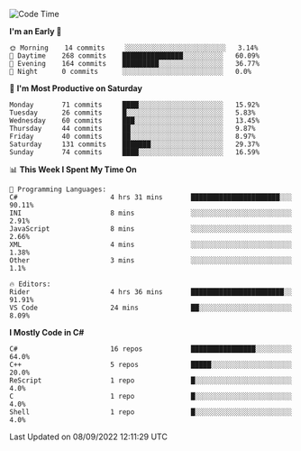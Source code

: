 <!--START_SECTION:waka-->
![Code Time](http://img.shields.io/badge/Code%20Time-815%20hrs%2021%20mins-blue)

**I'm an Early 🐤** 

```text
🌞 Morning    14 commits     ░░░░░░░░░░░░░░░░░░░░░░░░░   3.14% 
🌆 Daytime    268 commits    ███████████████░░░░░░░░░░   60.09% 
🌃 Evening    164 commits    █████████░░░░░░░░░░░░░░░░   36.77% 
🌙 Night      0 commits      ░░░░░░░░░░░░░░░░░░░░░░░░░   0.0%

```
📅 **I'm Most Productive on Saturday** 

```text
Monday       71 commits     ████░░░░░░░░░░░░░░░░░░░░░   15.92% 
Tuesday      26 commits     █░░░░░░░░░░░░░░░░░░░░░░░░   5.83% 
Wednesday    60 commits     ███░░░░░░░░░░░░░░░░░░░░░░   13.45% 
Thursday     44 commits     ██░░░░░░░░░░░░░░░░░░░░░░░   9.87% 
Friday       40 commits     ██░░░░░░░░░░░░░░░░░░░░░░░   8.97% 
Saturday     131 commits    ███████░░░░░░░░░░░░░░░░░░   29.37% 
Sunday       74 commits     ████░░░░░░░░░░░░░░░░░░░░░   16.59%

```


📊 **This Week I Spent My Time On** 

```text
💬 Programming Languages: 
C#                       4 hrs 31 mins       ██████████████████████░░░   90.11% 
INI                      8 mins              ░░░░░░░░░░░░░░░░░░░░░░░░░   2.91% 
JavaScript               8 mins              ░░░░░░░░░░░░░░░░░░░░░░░░░   2.66% 
XML                      4 mins              ░░░░░░░░░░░░░░░░░░░░░░░░░   1.38% 
Other                    3 mins              ░░░░░░░░░░░░░░░░░░░░░░░░░   1.1%

🔥 Editors: 
Rider                    4 hrs 36 mins       ███████████████████████░░   91.91% 
VS Code                  24 mins             ██░░░░░░░░░░░░░░░░░░░░░░░   8.09%

```

**I Mostly Code in C#** 

```text
C#                       16 repos            ████████████████░░░░░░░░░   64.0% 
C++                      5 repos             █████░░░░░░░░░░░░░░░░░░░░   20.0% 
ReScript                 1 repo              █░░░░░░░░░░░░░░░░░░░░░░░░   4.0% 
C                        1 repo              █░░░░░░░░░░░░░░░░░░░░░░░░   4.0% 
Shell                    1 repo              █░░░░░░░░░░░░░░░░░░░░░░░░   4.0%

```



 Last Updated on 08/09/2022 12:11:29 UTC
<!--END_SECTION:waka-->
